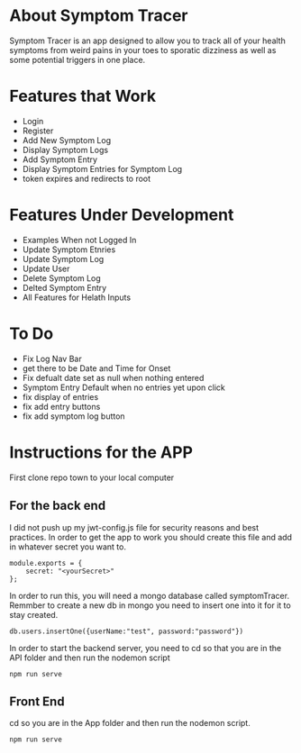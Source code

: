
# About Symptom Tracer
Symptom Tracer is an app designed to allow you to track all of your health symptoms from weird pains in your toes to sporatic dizziness as well as some potential triggers in one place.

# Features that Work
- Login
- Register
- Add New Symptom Log
- Display Symptom Logs
- Add Symptom Entry 
- Display Symptom Entries for Symptom Log
- token expires and redirects to root 

# Features Under Development
- Examples When not Logged In
- Update Symptom Etnries
- Update Symptom Log
- Update User
- Delete Symptom Log
- Delted Symptom Entry
- All Features for Helath Inputs 

# To Do
- Fix Log Nav Bar
- get there to be Date and Time for Onset 
- Fix defualt date set as null when nothing entered
- Symptom Entry Default when no entries yet upon click 
- fix display of entries 
- fix add entry buttons
- fix add symptom log button


# Instructions for the APP

First clone repo town to your local computer

## For the back end
I did not push up my jwt-config.js file for security reasons and best practices. In order to get the app to work you should create this file and add in whatever secret you want to.

```
module.exports = {
    secret: "<yourSecret>"
};

```

In order to run this, you will need a mongo database called symptomTracer. Remmber to create a new db in mongo you need to insert one into it for it to stay created.
```
db.users.insertOne({userName:"test", password:"password"})
```

In order to start the backend server, you need to cd so that you are in the API folder and then run the nodemon script

```
npm run serve

```

## Front End
cd so you are in the App folder and then run the nodemon script.
```
npm run serve
```
